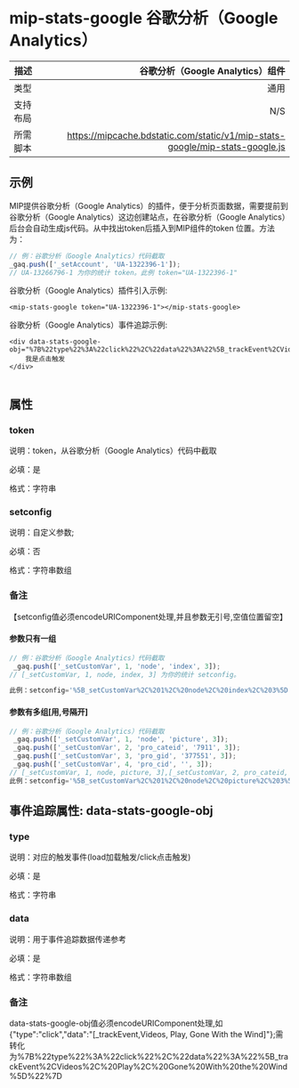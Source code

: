 # mip-stats-google 谷歌分析（Google Analytics）


|  描述       | 谷歌分析（Google Analytics）组件   |
| --------   | -----:   |
| 类型      | 通用      |
|  支持布局      | N/S     |
| 所需脚本    | https://mipcache.bdstatic.com/static/v1/mip-stats-google/mip-stats-google.js      |

## 示例

MIP提供谷歌分析（Google Analytics）的插件，便于分析页面数据，需要提前到谷歌分析（Google Analytics）这边创建站点，在谷歌分析（Google Analytics）后台会自动生成js代码。从中找出token后插入到MIP组件的token
位置。方法为：

``` javascript
// 例：谷歌分析（Google Analytics）代码截取
_gaq.push(['_setAccount', 'UA-1322396-1']);
// UA-13266796-1 为你的统计 token。此例 token="UA-1322396-1"
```

谷歌分析（Google Analytics）插件引入示例:

```
<mip-stats-google token="UA-1322396-1"></mip-stats-google>

```

谷歌分析（Google Analytics）事件追踪示例:
```
<div data-stats-google-obj="%7B%22type%22%3A%22click%22%2C%22data%22%3A%22%5B_trackEvent%2CVideos%2C%20Play%2C%20Gone%20With%20the%20Wind%5D%22%7D">
    我是点击触发
</div>
 
```

## 属性

### token

说明：token，从谷歌分析（Google Analytics）代码中截取

必填：是

格式：字符串


### setconfig

说明：自定义参数;

必填：否

格式：字符串数组

### 备注

【setconfig值必须encodeURIComponent处理,并且参数无引号,空值位置留空】

#### 参数只有一组

``` javascript
// 例：谷歌分析（Google Analytics）代码截取
 _gaq.push(['_setCustomVar', 1, 'node', 'index', 3]);
// [_setCustomVar, 1, node, index, 3] 为你的统计 setconfig。

此例：setconfig='%5B_setCustomVar%2C%201%2C%20node%2C%20index%2C%203%5D';
``` 

#### 参数有多组[用,号隔开]

``` javascript
// 例：谷歌分析（Google Analytics）代码截取
 _gaq.push(['_setCustomVar', 1, 'node', 'picture', 3]);
 _gaq.push(['_setCustomVar', 2, 'pro_cateid', '7911', 3]);
 _gaq.push(['_setCustomVar', 3, 'pro_gid', '377551', 3]);
 _gaq.push(['_setCustomVar', 4, 'pro_cid', '', 3]);
// [_setCustomVar, 1, node, picture, 3],[_setCustomVar, 2, pro_cateid, 7911, 3],[_setCustomVar, 3, pro_gid, 377551, 3],[_setCustomVar, 4, pro_cid, , 3] 为你的统计 setconfig。
此例：setconfig='%5B_setCustomVar%2C%201%2C%20node%2C%20picture%2C%203%5D%2C%5B_setCustomVar%2C%202%2C%20pro_cateid%2C%207911%2C%203%5D%2C%5B_setCustomVar%2C%203%2C%20pro_gid%2C%20377551%2C%203%5D%2C%5B_setCustomVar%2C%204%2C%20pro_cid%2C%20%2C%203%5D';
``` 

## 事件追踪属性: data-stats-google-obj

### type

说明：对应的触发事件(load加载触发/click点击触发)

必填：是

格式：字符串


### data

说明：用于事件追踪数据传递参考

必填：是

格式：字符串数组

### 备注

data-stats-google-obj值必须encodeURIComponent处理,如{"type":"click","data":"[_trackEvent,Videos, Play, Gone With the Wind]"};需转化为%7B%22type%22%3A%22click%22%2C%22data%22%3A%22%5B_trackEvent%2CVideos%2C%20Play%2C%20Gone%20With%20the%20Wind%5D%22%7D

